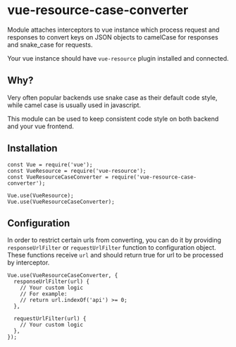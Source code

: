 # vue-resource-case-converter

Module attaches interceptors to vue instance which process request and responses
to convert keys on JSON objects to camelCase for responses and snake_case for requests.

Your vue instance should have `vue-resource` plugin installed and connected.

## Why?

Very often popular backends use snake case as their default code style,
while camel case is usually used in javascript.

This module can be used to keep consistent code style on both backend and your vue frontend.

## Installation

    const Vue = require('vue');
    const VueResource = require('vue-resource');
    const VueResourceCaseConverter = require('vue-resource-case-converter');

    Vue.use(VueResource);
    Vue.use(VueResourceCaseConverter);

## Configuration

In order to restrict certain urls from converting,
you can do it by providing `responseUrlFilter` or `requestUrlFilter` function to
configuration object. These functions receive `url` and should return true for url
to be processed by interceptor.

    Vue.use(VueResourceCaseConverter, {
      responseUrlFilter(url) {
        // Your custom logic
        // For example:
        // return url.indexOf('api') >= 0;
      },

      requestUrlFilter(url) {
        // Your custom logic
      },
    });
